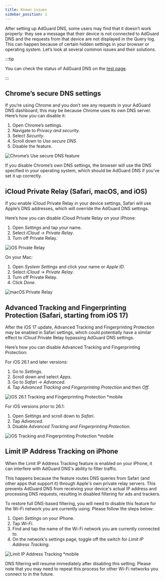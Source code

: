 ```yaml
---
title: Known issues
sidebar_position: 1
---
```


After setting up AdGuard DNS, some users may find that it doesn’t work properly: they see a message that their device is not connected to AdGuard DNS and the requests from that device are not displayed in the Query log. This can happen because of certain hidden settings in your browser or operating system. Let’s look at several common issues and their solutions.

:::tip

You can check the status of AdGuard DNS on the [test page](https://adguard.com/test.html).

:::

## Chrome’s secure DNS settings

If you’re using Chrome and you don’t see any requests in your AdGuard DNS dashboard, this may be because Chrome uses its own DNS server. Here’s how you can disable it:

1. Open Chrome’s settings.
1. Navigate to *Privacy and security*.
1. Select *Security*.
1. Scroll down to *Use secure DNS*.
1. Disable the feature.

![Chrome’s Use secure DNS feature](https://cdn.adtidy.org/content/kb/dns/private/solving_problems/known_issues/secure-dns.png)

If you disable Chrome’s own DNS settings, the browser will use the DNS specified in your operating system, which should be AdGuard DNS if you’ve set it up correctly.

## iCloud Private Relay (Safari, macOS, and iOS)

If you enable iCloud Private Relay in your device settings, Safari will use Apple’s DNS addresses, which will override the AdGuard DNS settings.

Here’s how you can disable iCloud Private Relay on your iPhone:

1. Open *Settings* and tap your name.
1. Select *iCloud* → *Private Relay*.
1. Turn off Private Relay.

![iOS Private Relay](https://cdn.adtidy.org/content/kb/dns/private/solving_problems/known_issues/private-relay-ios-1.png)

On your Mac:

1. Open *System Settings* and click your name or *Apple ID*.
1. Select *iCloud* → *Private Relay*.
1. Turn off Private Relay.
1. Click *Done*.

![macOS Private Relay](https://cdn.adtidy.org/content/kb/dns/private/solving_problems/known_issues/mac-private-relay.png)

## Advanced Tracking and Fingerprinting Protection (Safari, starting from iOS 17)

After the iOS 17 update, Advanced Tracking and Fingerprinting Protection may be enabled in Safari settings, which could potentially have a similar effect to iCloud Private Relay bypassing AdGuard DNS settings.

Here’s how you can disable Advanced Tracking and Fingerprinting Protection:

For iOS 26.1 and later versions:

1. Go to *Settings*.
1. Scroll down and select *Apps*.
1. Go to *Safari* → *Advanced*.
1. Tap *Advanced Tracking and Fingerprinting Protection* and then *Off*.

![iOS 26.1 Tracking and Fingerprinting Protection *mobile](https://cdn.adtidy.org/content/kb/dns/private/solving_problems/known_issues/adv-tracking-browser-1.png)

For iOS versions prior to 26.1:

1. Open *Settings* and scroll down to *Safari*.
1. Tap *Advanced*.
1. Disable *Advanced Tracking and Fingerprinting Protection*.

![iOS Tracking and Fingerprinting Protection *mobile](https://cdn.adtidy.org/content/kb/dns/private/solving_problems/known_issues/ios-tracking-and-fingerprinting.png)

## Limit IP Address Tracking on iPhone

When the Limit IP Address Tracking feature is enabled on your iPhone, it can interfere with AdGuard DNS's ability to filter traffic. 

This happens because the feature routes DNS queries from Safari (and other apps that support it) through Apple's own private relay servers. This prevents AdGuard DNS from receiving your device's actual IP address and processing DNS requests, resulting in disabled filtering for ads and trackers.

To restore full DNS-based filtering, you will need to disable this feature for the Wi-Fi network you are currently using. Please follow the steps below:

1.  Open *Settings* on your iPhone.
1.  Tap *Wi-Fi*.
1.  Find and tap the name of the Wi-Fi network you are currently connected to.
1.  On the network's settings page, toggle off the switch for *Limit IP Address Tracking.*

![Limit IP Address Tracking *mobile](https://cdn.adtidy.org/content/kb/dns/private/solving_problems/known_issues/ios-wifi-limit-ip-1.png)

DNS filtering will resume immediately after disabling this setting. Please note that you may need to repeat this process for other Wi-Fi networks you connect to in the future.
